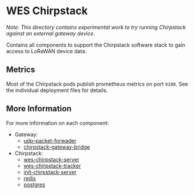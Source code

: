# WES Chirpstack

_Note: This directory contains experimental work to try running Chirpstack against an external gateway device._

Contains all components to support the Chirpstack software stack to gain access to LoRaWAN device data.

## Metrics

Most of the Chirpstack pods publish prometheus metrics on port `9100`. See the individual deployment files for details.

## More Information

For more information on each component:

- Gateway:
   - [udp-packet-forwader](https://github.com/RAKWireless/udp-packet-forwarder)
   - [chirpstack-gateway-bridge](https://github.com/chirpstack/chirpstack-gateway-bridge)
- Chirpstack:
   - [wes-chirpstack-server](https://github.com/waggle-sensor/wes-chirpstack-server)
   - [wes-chirpstack-tracker](https://github.com/waggle-sensor/wes-chirpstack-tracker)
   - [init-chirpstack-server](https://github.com/waggle-sensor/init-chirpstack-server)
   - [redis](https://github.com/redis/redis)
   - [postgres](https://www.postgresql.org/)
